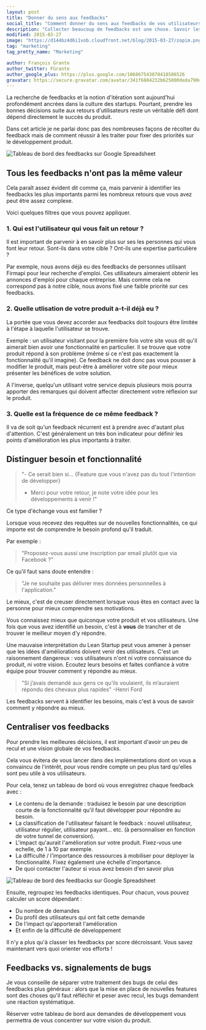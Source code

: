 ```yaml
---
layout: post
title: "Donner du sens aux feedbacks"
social_title: "Comment donner du sens aux feedbacks de vos utilisateurs"
description: "Collecter beaucoup de feedbacks est une chose. Savoir les analyser pour prendre les meilleures décisions en est une autre."
modified: 2015-03-27
image: "https://d144bz4d6i1vob.cloudfront.net/blog/2015-03-27/zopim.png"
tag: "marketing"
tag_pretty_name: "Marketing"

author: François Grante
author_twitter: FGrante
author_google_plus: https://plus.google.com/106867543078418506526
gravatar: https://secure.gravatar.com/avatar/341f6604232b625000deda790d8d39cd?d=mm&s=30&r=G
---
```


La recherche de feedbacks et la notion d'itération sont aujourd'hui profondément ancrées dans la culture des startups. Pourtant, prendre les bonnes décisions suite aux retours d'utilisateurs reste un véritable défi dont dépend directement le succès du produit.

Dans cet article je ne parlai donc pas des nombreuses façons de récolter du feedback mais de comment réussir à les traiter pour fixer des priorités sur le développement produit.

<img class="img-responsive" src="https://d144bz4d6i1vob.cloudfront.net/blog/2015-03-27/get-feedbacks-zopim.png" alt="Tableau de bord des feedbacks sur Google Spreadsheet">

## Tous les feedbacks n'ont pas la même valeur

Cela paraît assez évident dit comme ça, mais parvenir à identifier les feedbacks les plus importants parmi les nombreux retours que vous avez peut être assez complexe.

Voici quelques filtres que vous pouvez appliquer.

### 1. Qui est l'utilisateur qui vous fait un retour ?

Il est important de parvenir à en savoir plus sur ses les personnes qui vous font leur retour. Sont-ils dans votre cible ? Ont-ils une expertise particulière ?

Par exemple, nous avons déjà eu des feedbacks de personnes utilisant Firmapi pour leur recherche d'emploi. Ces utilisateurs aimeraient obtenir les annonces d'emploi pour chaque entreprise. Mais comme cela ne correspond pas à notre cible, nous avons fixé une faible priorité sur ces feedbacks.

### 2. Quelle utlisation de votre produit a-t-il déjà eu ?

La portée que vous devez accorder aux feedbacks doit toujours être limitée à l'étape à laquelle l'utilisateur se trouve.

Exemple : un utilisateur visitant pour la première fois votre site vous dit qu'il aimerait bien avoir une fonctionnalité en particulier. Il se trouve que votre produit répond à son problème (même si ce n'est pas exactement la fonctionnalité qu'il imagine). Ce feedback ne doit donc pas vous pousser à modifier le produit, mais peut-être à améliorer votre site pour mieux présenter les bénéfices de votre solution.

A l'inverse, quelqu'un utilisant votre service depuis plusieurs mois pourra apporter des remarques qui doivent affecter directement votre réflexion sur le produit.

### 3. Quelle est la fréquence de ce même feedback ?

Il va de soit qu'un feedback récurrent est à prendre avec d'autant plus d'attention. C'est généralement un très bon indicateur pour définir les points d'amélioration les plus importants à traiter.

## Distinguer besoin et fonctionnalité

> "- Ce serait bien si... {Feature que vous n'avez pas du tout l'intention de développer}<br>
> - Merci pour votre retour, je note votre idée pour les développements à venir !"

Ce type d'échange vous est familier ?

Lorsque vous recevez des requêtes sur de nouvelles fonctionnalités, ce qui importe est de comprendre le besoin profond qu'il traduit.

Par exemple :

> "Proposez-vous aussi une inscription par email plutôt que via Facebook ?"

Ce qu'il faut sans doute entendre :

> "Je ne souhaite pas délivrer mes données personnelles à l'application."

Le mieux, c'est de creuser directement lorsque vous êtes en contact avec la personne pour mieux comprendre ses motivations.

Vous connaissez mieux que quiconque votre produit et vos utilisateurs. Une fois que vous avez identifié un besoin, c'est à **vous** de trancher et de trouver le meilleur moyen d'y répondre.

Une mauvaise interprétation du Lean Startup peut vous amener à penser que les idées d'améliorations doivent venir des utilisateurs. C'est un raisonnement dangereux : vos utilisateurs n'ont ni votre connaissance du produit, ni votre vision. Ecoutez leurs besoins et faites confiance à votre équipe pour trouver comment y répondre au mieux.

> "Si j’avais demandé aux gens ce qu’ils voulaient, ils m’auraient répondu des chevaux plus rapides" -Henri Ford

<div class="click-to-tweet">
  Les feedbacks servent à identifier les besoins, mais c'est à vous de savoir comment y répondre au mieux.
  <a class="tweet-link" data-original-title="Tweeter ça" data-placement="top" data-toggle="tooltip" href="https://twitter.com/intent/tweet?text=Les%20feedbacks%20servent%20%C3%A0%20identifier%20les%20besoins%2C%20mais%20c%27est%20%C3%A0%20vous%20de%20savoir%20comment%20y%20r%C3%A9pondre%20au%20mieux.&url=http://blog.firmapi.com/entreprises-francaises-facebook/&related=_Firmapi&via=_Firmapi"><i class="fa fa-twitter"></i></a>
</div>

## Centraliser vos feedbacks

Pour prendre les meilleures décisions, il est important d'avoir un peu de recul et une vision globale de vos feedbacks.

Cela vous évitera de vous lancer dans des implémentations dont on vous a convaincu de l'intérêt, pour vous rendre compte un peu plus tard qu'elles sont peu utile à vos utilisateurs.

Pour cela, tenez un tableau de bord où vous enregistrez chaque feedback avec :

* Le contenu de la demande : traduisez le besoin par une description courte de la fonctionnalité qu'il faut développer pour répondre au besoin.
* La classification de l'utilisateur faisant le feedback : nouvel utilisateur, utilisateur régulier, utilisateur payant... etc. (à personnaliser en fonction de votre tunnel de conversion).
* L'impact qu'aurait l'amélioration sur votre produit. Fixez-vous une echelle, de 1 à 10 par exemple.
* La difficulté / l'importance des ressources à mobiliser pour déployer la fonctionnalité. Fixez également une échelle d'importance.
* De quoi contacter l'auteur si vous avez besoin d'en savoir plus

<img class="img-responsive" src="https://d144bz4d6i1vob.cloudfront.net/blog/2015-03-27/feedbacks-spreadsheet.png" alt="Tableau de bord des feedbacks sur Google Spreadsheet">

Ensuite, regroupez les feedbacks identiques. Pour chacun, vous pouvez calculer un score dépendant :

* Du nombre de demandes
* Du profil des utilisateurs qui ont fait cette demande
* De l'impact qu'apporterait l'amélioration
* Et enfin de la difficulté de développement

Il n'y a plus qu'à classer les feedbacks par score décroissant. Vous savez maintenant vers quoi orienter vos efforts !


## Feedbacks vs. signalements de bugs

Je vous conseille de séparer votre traitement des bugs de celui des feedbacks plus généraux : alors que la mise en place de nouvelles features sont des choses qu'il faut réfléchir et peser avec recul, les bugs demandent une réaction systématique.

Réserver votre tableau de bord aux demandes de développement vous permettra de vous concentrer sur votre vision du produit.